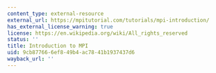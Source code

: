 ```yaml
---
content_type: external-resource
external_url: https://mpitutorial.com/tutorials/mpi-introduction/
has_external_license_warning: true
license: https://en.wikipedia.org/wiki/All_rights_reserved
status: ''
title: Introduction to MPI
uid: 9cb87766-6ef8-49b4-ac78-41b1937437d6
wayback_url: ''
---
```

